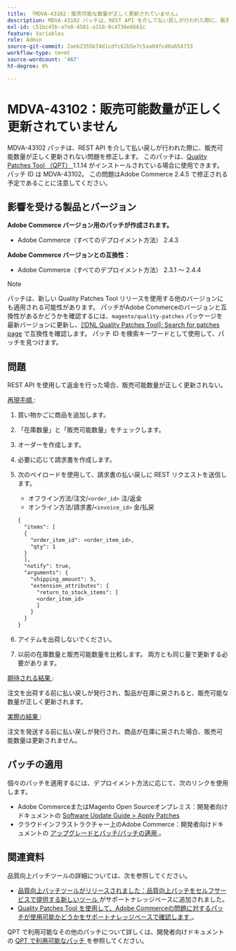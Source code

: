 ```yaml
---
title: 「MDVA-43102：販売可能な数量が正しく更新されていません」
description: MDVA-43102 パッチは、REST API を介して払い戻しが行われた際に、販売可能数量が正しく更新されない問題を修正します。 このパッチは、[Quality Patches Tool （QPT） ] （/help/announcements/adobe-commerce-announcements/magento-quality-patches-released-new-tool-to-self-serve-quality-patches.md） 1.1.14 がインストールされている場合に利用できます。 パッチ ID は MDVA-43102。 この問題はAdobe Commerce 2.4.5 で修正される予定であることに注意してください。
exl-id: c51bc45b-a7e0-4581-a318-9c4736e6661c
feature: Variables
role: Admin
source-git-commit: 2aeb2355b74d1cdfc62b5e7c5aa04fcd0a654733
workflow-type: tm+mt
source-wordcount: '467'
ht-degree: 0%

---
```


# MDVA-43102：販売可能数量が正しく更新されていません

MDVA-43102 パッチは、REST API を介して払い戻しが行われた際に、販売可能数量が正しく更新されない問題を修正します。 このパッチは、[Quality Patches Tool （QPT） ](/help/announcements/adobe-commerce-announcements/magento-quality-patches-released-new-tool-to-self-serve-quality-patches.md)1.1.14 がインストールされている場合に使用できます。 パッチ ID は MDVA-43102。 この問題はAdobe Commerce 2.4.5 で修正される予定であることに注意してください。

## 影響を受ける製品とバージョン

**Adobe Commerce バージョン用のパッチが作成されます。**

* Adobe Commerce（すべてのデプロイメント方法） 2.4.3

**Adobe Commerce バージョンとの互換性：**

* Adobe Commerce（すべてのデプロイメント方法） 2.3.1 ～ 2.4.4

>[!NOTE]
>
>パッチは、新しい Quality Patches Tool リリースを使用する他のバージョンにも適用される可能性があります。 パッチがAdobe Commerceのバージョンと互換性があるかどうかを確認するには、`magento/quality-patches` パッケージを最新バージョンに更新し、[[!DNL Quality Patches Tool]: Search for patches page](https://experienceleague.adobe.com/tools/commerce-quality-patches/index.html) で互換性を確認します。 パッチ ID を検索キーワードとして使用して、パッチを見つけます。

## 問題

REST API を使用して返金を行った場合、販売可能数量が正しく更新されない。

<u> 再現手順 </u>:

1. 買い物かごに商品を追加します。
1. 「在庫数量」と「販売可能数量」をチェックします。
1. オーダーを作成します。
1. 必要に応じて請求書を作成します。
1. 次のペイロードを使用して、請求書の払い戻しに REST リクエストを送信します。

   * オフライン方法/注文/`<order_id>` 注/返金
   * オンライン方法/請求書/`<invoice_id>` 金/払戻

   ```rest
   {
     "items": [
     {
       "order_item_id": <order_item_id>,
       "qty": 1
     }
     ],
     "notify": true,
     "arguments": {
       "shipping_amount": 5,
       "extension_attributes": {
         "return_to_stock_items": [
         <order_item_id>
         ]
       }
     }
   }
   ```

1. アイテムを出荷しないでください。
1. 以前の在庫数量と販売可能数量を比較します。 両方とも同じ量で更新する必要があります。

<u> 期待される結果 </u>:

注文を出荷する前に払い戻しが発行され、製品が在庫に戻されると、販売可能な数量が正しく更新されます。

<u> 実際の結果 </u>:

注文を発送する前に払い戻しが発行され、商品が在庫に戻された場合、販売可能数量は更新されません。

## パッチの適用

個々のパッチを適用するには、デプロイメント方法に応じて、次のリンクを使用します。

* Adobe CommerceまたはMagento Open Sourceオンプレミス：開発者向けドキュメントの [Software Update Guide > Apply Patches](https://experienceleague.adobe.com/en/docs/commerce-operations/tools/quality-patches-tool/usage)
* クラウドインフラストラクチャー上のAdobe Commerce：開発者向けドキュメントの [ アップグレードとパッチ/パッチの適用 ](https://experienceleague.adobe.com/en/docs/commerce-cloud-service/user-guide/develop/upgrade/apply-patches)。

## 関連資料

品質向上パッチツールの詳細については、次を参照してください。

* [ 品質向上パッチツールがリリースされました：品質向上パッチをセルフサービスで提供する新しいツール ](/help/announcements/adobe-commerce-announcements/magento-quality-patches-released-new-tool-to-self-serve-quality-patches.md) がサポートナレッジベースに追加されました。
* [Quality Patches Tool を使用して、Adobe Commerceの問題に対するパッチが使用可能かどうかをサポートナレッジベースで確認します ](/help/support-tools/patches-available-in-qpt-tool/check-patch-for-magento-issue-with-magento-quality-patches.md)。

QPT で利用可能なその他のパッチについて詳しくは、開発者向けドキュメントの [QPT で利用可能なパッチ ](https://experienceleague.adobe.com/tools/commerce-quality-patches/index.html) を参照してください。
